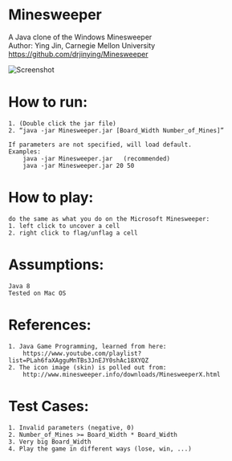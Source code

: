 # Minesweeper
A Java clone of the Windows Minesweeper  
Author: Ying Jin, Carnegie Mellon University  
https://github.com/drjinying/Minesweeper

![Screenshot](https://github.com/drjinying/Minesweeper/blob/master/Screen%20Shot.png) 

# How to run:
	1. (Double click the jar file)
	2. “java -jar Minesweeper.jar [Board_Width Number_of_Mines]”

	If parameters are not specified, will load default.
	Examples:
		java -jar Minesweeper.jar	(recommended)
		java -jar Minesweeper.jar 20 50

# How to play:
	do the same as what you do on the Microsoft Minesweeper:
	1. left click to uncover a cell
	2. right click to flag/unflag a cell

# Assumptions:
	Java 8
	Tested on Mac OS

# References:
	1. Java Game Programming, learned from here: 
		https://www.youtube.com/playlist?list=PLah6faXAgguMnTBs3JnEJY0shAc18XYQZ
	2. The icon image (skin) is polled out from:
		http://www.minesweeper.info/downloads/MinesweeperX.html

# Test Cases:
	1. Invalid parameters (negative, 0)
	2. Number_of_Mines >= Board_Width * Board_Width
	3. Very big Board_Width
	4. Play the game in different ways (lose, win, ...)
